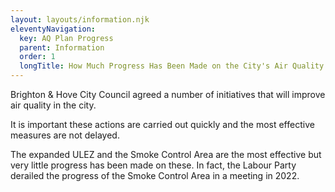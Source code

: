 ```yaml
---
layout: layouts/information.njk
eleventyNavigation:
  key: AQ Plan Progress
  parent: Information
  order: 1
  longTitle: How Much Progress Has Been Made on the City's Air Quality Plan?
---
```


Brighton & Hove City Council agreed a number of initiatives that will improve air quality in the city.

It is important these actions are carried out quickly and the most effective measures are not delayed.

The expanded ULEZ and the Smoke Control Area are the most effective but very little progress has been made on these.
In fact, the Labour Party derailed the progress of the Smoke Control Area in a meeting in 2022.
